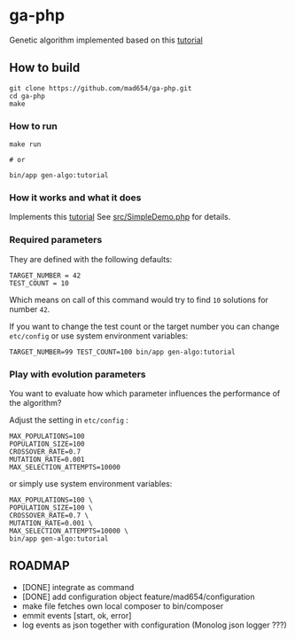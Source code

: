 # ga-php

Genetic algorithm implemented based on this
[tutorial](http://www.ai-junkie.com/ga/intro/gat1.html)

## How to build

```
git clone https://github.com/mad654/ga-php.git
cd ga-php
make
```

### How to run

```
make run

# or

bin/app gen-algo:tutorial
```

### How it works and what it does

Implements this [tutorial](http://www.ai-junkie.com/ga/intro/gat1.html)
See [src/SimpleDemo.php](src/SimpleDemo.php) for details.

### Required parameters

They are defined with the following defaults:

```
TARGET_NUMBER = 42
TEST_COUNT = 10
```

Which means on call of this command would try to find `10` solutions
for number `42`.

If you want to change the test count or the target number you can change
`etc/config` or use system environment variables:

```
TARGET_NUMBER=99 TEST_COUNT=100 bin/app gen-algo:tutorial
```

### Play with evolution parameters

You want to evaluate how which parameter influences the performance of
the algorithm?

Adjust the setting in `etc/config` :
```
MAX_POPULATIONS=100
POPULATION_SIZE=100
CROSSOVER_RATE=0.7
MUTATION_RATE=0.001
MAX_SELECTION_ATTEMPTS=10000
```

or simply use system environment variables:

```
MAX_POPULATIONS=100 \
POPULATION_SIZE=100 \
CROSSOVER_RATE=0.7 \
MUTATION_RATE=0.001 \
MAX_SELECTION_ATTEMPTS=10000 \
bin/app gen-algo:tutorial
```

## ROADMAP
- [DONE] integrate as command
- [DONE] add configuration object feature/mad654/configuration
- make file fetches own local composer to bin/composer
- emmit events [start, ok, error]
- log events as json together with configuration (Monolog json logger ???)
